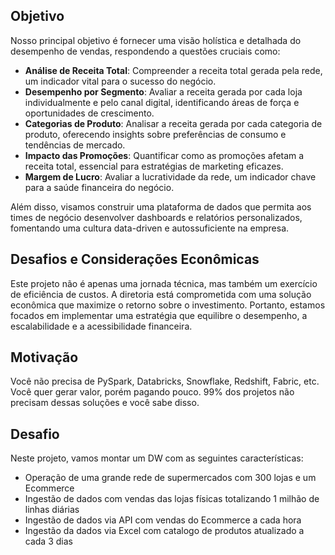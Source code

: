 ## Objetivo

Nosso principal objetivo é fornecer uma visão holística e detalhada do desempenho de vendas, respondendo a questões cruciais como:

* **Análise de Receita Total**: Compreender a receita total gerada pela rede, um indicador vital para o sucesso do negócio.
* **Desempenho por Segmento**: Avaliar a receita gerada por cada loja individualmente e pelo canal digital, identificando áreas de força e oportunidades de crescimento.
* **Categorias de Produto**: Analisar a receita gerada por cada categoria de produto, oferecendo insights sobre preferências de consumo e tendências de mercado.
* **Impacto das Promoções**: Quantificar como as promoções afetam a receita total, essencial para estratégias de marketing eficazes.
* **Margem de Lucro**: Avaliar a lucratividade da rede, um indicador chave para a saúde financeira do negócio.

Além disso, visamos construir uma plataforma de dados que permita aos times de negócio desenvolver dashboards e relatórios personalizados, fomentando uma cultura data-driven e autossuficiente na empresa.

## Desafios e Considerações Econômicas

Este projeto não é apenas uma jornada técnica, mas também um exercício de eficiência de custos. A diretoria está comprometida com uma solução econômica que maximize o retorno sobre o investimento. Portanto, estamos focados em implementar uma estratégia que equilibre o desempenho, a escalabilidade e a acessibilidade financeira.

## Motivação

Você não precisa de PySpark, Databricks, Snowflake, Redshift, Fabric, etc. Você quer gerar valor, porém pagando pouco. 99% dos projetos não precisam dessas soluções e você sabe disso.

## Desafio

Neste projeto, vamos montar um DW com as seguintes características:

- Operação de uma grande rede de supermercados com 300 lojas e um Ecommerce
- Ingestão de dados com vendas das lojas físicas totalizando 1 milhão de linhas diárias
- Ingestão de dados via API com vendas do Ecommerce a cada hora
- Ingestão da dados via Excel com catalogo de produtos atualizado a cada 3 dias